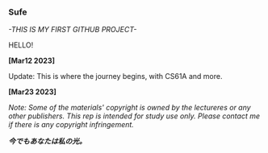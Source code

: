 ### Sufe

*-THIS IS MY FIRST GITHUB PROJECT-*

HELLO!



**[Mar12 2023]**

Update: This is where the journey begins, with CS61A and more.



**[Mar23 2023]**

*Note: Some of the materials' copyright is owned by the lectureres or any other publishers. This rep is intended for study use only. Please contact me if there is any copyright infringement.* 



























***今でもあなたは私の光。***
